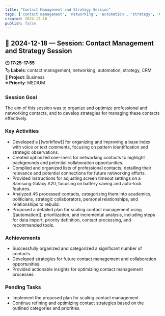```yaml
---
title: "Contact Management and Strategy Session"
tags: ['contact management', 'networking', 'automation', 'strategy', 'CRM']
created: 2024-12-18
publish: false
---
```


## 📅 2024-12-18 — Session: Contact Management and Strategy Session

**🕒 17:25–17:55**  
**🏷️ Labels**: contact management, networking, automation, strategy, CRM  
**📂 Project**: Business  
**⭐ Priority**: MEDIUM  


### Session Goal
The aim of this session was to organize and optimize professional and networking contacts, and to develop strategies for managing these contacts effectively.

### Key Activities
- Developed a [[workflow]] for organizing and improving a base index with voice or text comments, focusing on pattern identification and strategic observations.
- Created optimized one-liners for networking contacts to highlight backgrounds and potential collaboration opportunities.
- Compiled and organized lists of professional contacts, detailing their relevance and potential connections for future networking efforts.
- Provided instructions for adjusting screen timeout settings on a Samsung Galaxy A20, focusing on battery saving and auto-lock features.
- Analyzed 45 processed contacts, categorizing them into academics, politicians, strategic collaborators, personal relationships, and relationships to rebuild.
- Proposed a detailed plan for scaling contact management using [[automation]], prioritization, and incremental analysis, including steps for data import, priority definition, contact processing, and recommended tools.

### Achievements
- Successfully organized and categorized a significant number of contacts.
- Developed strategies for future contact management and collaboration opportunities.
- Provided actionable insights for optimizing contact management processes.

### Pending Tasks
- Implement the proposed plan for scaling contact management.
- Continue refining and optimizing contact strategies based on the outlined categories and priorities.

